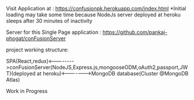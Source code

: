 Visit Application at : https://confusionpk.herokuapp.com/index.html
*Initial loading may take some time because NodeJs server deployed at heroku sleeps after 30 minutes of inactivity

Server for this Single Page application : https://github.com/pankaj-phogat/conFusionServer



project working structure:


   SPA(React,redux)<-------->conFusionServer(NodeJS,Express.js,mongooseODM,oAuth2,passport,JWT)(deployed at heroku)<------->MongoDB database(Cluster @MongoDB Atlas)
        
Work in Progress
